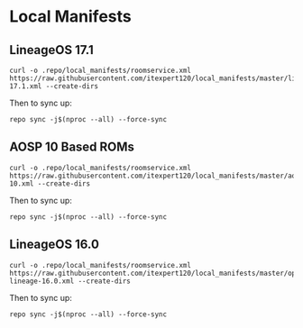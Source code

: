 Local Manifests
===========
LineageOS 17.1
---------------
```
curl -o .repo/local_manifests/roomservice.xml https://raw.githubusercontent.com/itexpert120/local_manifests/master/lineage-17.1.xml --create-dirs
```
Then to sync up:
```
repo sync -j$(nproc --all) --force-sync
```

AOSP 10 Based ROMs
---------------
```
curl -o .repo/local_manifests/roomservice.xml https://raw.githubusercontent.com/itexpert120/local_manifests/master/aosp-10.xml --create-dirs
```
Then to sync up:
```
repo sync -j$(nproc --all) --force-sync
```


LineageOS 16.0
---------------
```
curl -o .repo/local_manifests/roomservice.xml https://raw.githubusercontent.com/itexpert120/local_manifests/master/opt-lineage-16.0.xml --create-dirs
```
Then to sync up:
```
repo sync -j$(nproc --all) --force-sync
```
